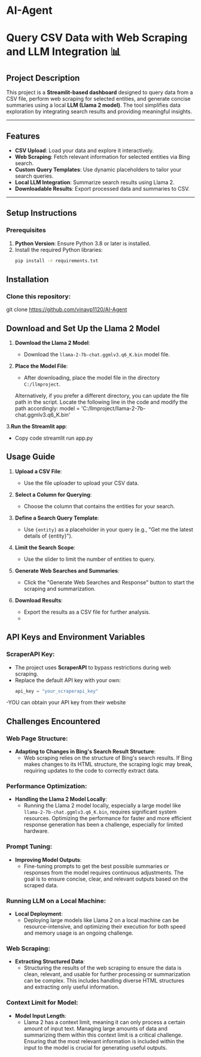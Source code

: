# AI-Agent
# Query CSV Data with Web Scraping and LLM Integration 📊

## Project Description
This project is a **Streamlit-based dashboard** designed to query data from a CSV file, perform web scraping for selected entities, and generate concise summaries using a local **LLM (Llama 2 model)**. The tool simplifies data exploration by integrating search results and providing meaningful insights.

---

## Features
- **CSV Upload**: Load your data and explore it interactively.
- **Web Scraping**: Fetch relevant information for selected entities via Bing search.
- **Custom Query Templates**: Use dynamic placeholders to tailor your search queries.
- **Local LLM Integration**: Summarize search results using Llama 2.
- **Downloadable Results**: Export processed data and summaries to CSV.

---

## Setup Instructions

### Prerequisites
1. **Python Version**: Ensure Python 3.8 or later is installed.
2. Install the required Python libraries:
   ```bash
   pip install -r requirements.txt
## Installation

### Clone this repository:

git clone https://github.com/vinayp1120/AI-Agent


## Download and Set Up the Llama 2 Model

1. **Download the Llama 2 Model**:
   - Download the `llama-2-7b-chat.ggmlv3.q6_K.bin` model file.

2. **Place the Model File**:
   - After downloading, place the model file in the directory `C:/llmproject`.
   
   Alternatively, if you prefer a different directory, you can update the file path in the script. 
   Locate the following line in the code and modify the path accordingly:
   model = 'C:/llmproject/llama-2-7b-chat.ggmlv3.q6_K.bin'

3.**Run the Streamlit app**:
-  Copy code
  streamlit run app.py
## Usage Guide

1. **Upload a CSV File**:
   - Use the file uploader to upload your CSV data.

2. **Select a Column for Querying**:
   - Choose the column that contains the entities for your search.

3. **Define a Search Query Template**:
   - Use `{entity}` as a placeholder in your query (e.g., "Get me the latest details of {entity}").

4. **Limit the Search Scope**:
   - Use the slider to limit the number of entities to query.

5. **Generate Web Searches and Summaries**:
   - Click the "Generate Web Searches and Response" button to start the scraping and summarization.

6. **Download Results**:
   - Export the results as a CSV file for further analysis.
   - 
## API Keys and Environment Variables

### ScraperAPI Key:
- The project uses **ScraperAPI** to bypass restrictions during web scraping.
- Replace the default API key with your own:
  ```python
  api_key = "your_scraperapi_key"

-YOU can obtain your API key from their website


## Challenges Encountered

### Web Page Structure:
- **Adapting to Changes in Bing's Search Result Structure**:
  - Web scraping relies on the structure of Bing's search results. If Bing makes changes to its HTML structure, the scraping logic may break, requiring updates to the code to correctly extract data.

### Performance Optimization:
- **Handling the Llama 2 Model Locally**:
  - Running the Llama 2 model locally, especially a large model like `llama-2-7b-chat.ggmlv3.q6_K.bin`, requires significant system resources. Optimizing the performance for faster and more efficient response generation has been a challenge, especially for limited hardware.

### Prompt Tuning:
- **Improving Model Outputs**:
  - Fine-tuning prompts to get the best possible summaries or responses from the model requires continuous adjustments. The goal is to ensure concise, clear, and relevant outputs based on the scraped data.

### Running LLM on a Local Machine:
- **Local Deployment**:
  - Deploying large models like Llama 2 on a local machine can be resource-intensive, and optimizing their execution for both speed and memory usage is an ongoing challenge.

### Web Scraping:
- **Extracting Structured Data**:
  - Structuring the results of the web scraping to ensure the data is clean, relevant, and usable for further processing or summarization can be complex. This includes handling diverse HTML structures and extracting only useful information.

### Context Limit for Model:
- **Model Input Length**:
  - Llama 2 has a context limit, meaning it can only process a certain amount of input text. Managing large amounts of data and summarizing them within this context limit is a critical challenge. Ensuring that the most relevant information is included within the input to the model is crucial for generating useful outputs.








